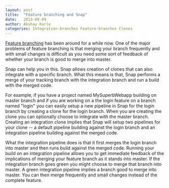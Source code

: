 ```yaml
---
layout: post
title:  "Feature branching and Snap"
date:   2013-09-09
author: Akshay Karle
categories: Integration-branches Feature-branches Clones
---
```


[Feature branching](http://martinfowler.com/bliki/FeatureBranch.html) has been around for a while now. One of the major problems of feature branching is that merging your branch frequently and with small changes is difficult as you need some sort of feedback of whether your branch is good to merge into master.

Snap can help you in this. Snap allows creation of clones that can also integrate with a specific branch. What this means is that, Snap performs a merge of your tracking branch with the integration branch and run a build with the merged code.

For example, if you have a project named MySuperbWebapp building on master branch and if you are working on a the login feature on a branch named "login" you can easily setup a new pipeline in Snap for the login branch by creating a clone for the login branch. When you are creating the clone you can optionally choose to integrate with the master branch. Creating an integration clone implies that Snap will setup two pipelines for your clone -- a default pipeline building against the login branch and an integration pipeline building against the merged code.

What the integration pipeline does is that it first merges the login branch into master and then runs build against the merged code. Running your build on an integration pipeline allows you to get immediate feedback of the implications of merging your feature branch as it stands into master. If the integration branch goes green you might choose to merge that branch into master. A green integration pipeline implies a branch good to merge into master. You can then merge frequently and small changes instead of the complete feature.
